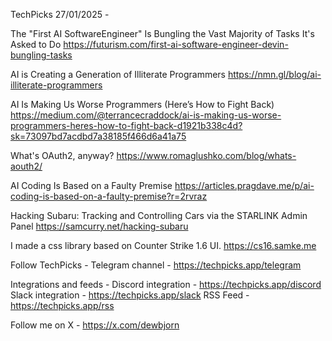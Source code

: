 TechPicks 27/01/2025 -

The "First AI SoftwareEngineer" Is Bungling the Vast Majority of Tasks It's Asked to Do
https://futurism.com/first-ai-software-engineer-devin-bungling-tasks

AI is Creating a Generation of Illiterate Programmers
https://nmn.gl/blog/ai-illiterate-programmers

AI Is Making Us Worse Programmers (Here’s How to Fight Back)
https://medium.com/@terrancecraddock/ai-is-making-us-worse-programmers-heres-how-to-fight-back-d1921b338c4d?sk=73097bd7acdbd7a38185f466d6a41a75

What's OAuth2, anyway?
https://www.romaglushko.com/blog/whats-aouth2/

AI Coding Is Based on a Faulty Premise
https://articles.pragdave.me/p/ai-coding-is-based-on-a-faulty-premise?r=2rvraz

Hacking Subaru: Tracking and Controlling Cars via the STARLINK Admin Panel
https://samcurry.net/hacking-subaru

I made a css library based on Counter Strike 1.6 UI.
https://cs16.samke.me

Follow TechPicks -
Telegram channel - https://techpicks.app/telegram

Integrations and feeds -
Discord integration - https://techpicks.app/discord
Slack integration - https://techpicks.app/slack
RSS Feed - https://techpicks.app/rss

Follow me on X - https://x.com/dewbjorn